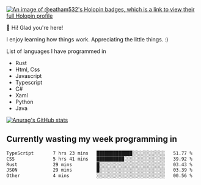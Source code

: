 [![An image of @eatham532's Holopin badges, which is a link to view their full Holopin profile](https://holopin.me/eatham532)](https://holopin.io/@eatham532)


👋 Hi! Glad you're here!

I enjoy learning how things work. Appreciating the little things. :)


List of languages I have programmed in
- Rust
- Html, Css
- Javascript
- Typescript
- C#
- Xaml
- Python
- Java

[![Anurag's GitHub stats](https://github-readme-stats.vercel.app/api?username=Eatham532&theme=dark)](https://github.com/anuraghazra/github-readme-stats)


## Currently wasting my week programming in
<!--START_SECTION:waka-->

```txt
TypeScript       7 hrs 23 mins   █████████████░░░░░░░░░░░░   51.77 %
CSS              5 hrs 41 mins   ██████████░░░░░░░░░░░░░░░   39.92 %
Rust             29 mins         █░░░░░░░░░░░░░░░░░░░░░░░░   03.43 %
JSON             29 mins         █░░░░░░░░░░░░░░░░░░░░░░░░   03.39 %
Other            4 mins          ░░░░░░░░░░░░░░░░░░░░░░░░░   00.56 %
```

<!--END_SECTION:waka-->
